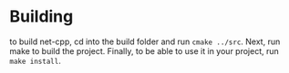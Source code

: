 # Building
to build net-cpp, cd into the build folder and run `cmake ../src`. Next, run make to build the project. Finally, to be able to use it in your project, run `make install`.